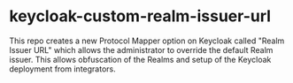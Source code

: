# keycloak-custom-realm-issuer-url
This repo creates a new Protocol Mapper option on Keycloak called "Realm Issuer URL" which allows the administrator to override the default Realm issuer. This allows obfuscation of the Realms and setup of the Keycloak deployment from integrators.
